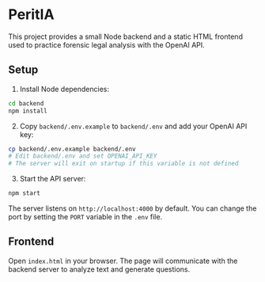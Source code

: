 # PeritIA

This project provides a small Node backend and a static HTML frontend used to practice forensic legal analysis with the OpenAI API.

## Setup

1. Install Node dependencies:

```bash
cd backend
npm install
```

2. Copy `backend/.env.example` to `backend/.env` and add your OpenAI API key:

```bash
cp backend/.env.example backend/.env
# Edit backend/.env and set OPENAI_API_KEY
# The server will exit on startup if this variable is not defined
```

3. Start the API server:

```bash
npm start
```

The server listens on `http://localhost:4000` by default. You can change the port by setting the `PORT` variable in the `.env` file.

## Frontend

Open `index.html` in your browser. The page will communicate with the backend server to analyze text and generate questions.
